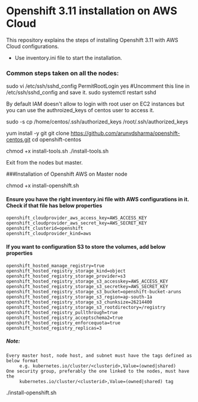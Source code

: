 # Openshift 3.11 installation on AWS Cloud
This repository explains the steps of installing Openshift 3.11 with AWS Cloud configurations.

- Use inventory.ini file to start the installation.

### Common steps taken on all the nodes:
sudo vi /etc/ssh/sshd_config
    PermitRootLogin yes    	#Uncomment this line in /etc/ssh/sshd_config and save it.
sudo systemctl restart sshd

By default IAM doesn't allow to login with root user on EC2 instances but you can use the authroized_keys of centos user to access it.

sudo -s
cp /home/centos/.ssh/authorized_keys /root/.ssh/authorized_keys

yum install -y git
git clone https://github.com/arunvdsharma/openshift-centos.git
cd openshift-centos

chmod +x install-tools.sh
./install-tools.sh

Exit from the nodes but master.


###Installation of Openshift AWS on Master node

chmod +x install-openshift.sh

#### Ensure you have the right inventory.ini file with AWS configurations in it. Check if that file has below properties
	openshift_cloudprovider_aws_access_key=AWS_ACCESS_KEY
	openshift_cloudprovider_aws_secret_key=AWS_SECRET_KEY
	openshift_clusterid=openshift
	openshift_cloudprovider_kind=aws

#### If you want to configuration S3 to store the volumes, add below properties
	openshift_hosted_manage_registry=true
	openshift_hosted_registry_storage_kind=object
	openshift_hosted_registry_storage_provider=s3
	openshift_hosted_registry_storage_s3_accesskey=AWS_ACCESS_KEY
	openshift_hosted_registry_storage_s3_secretkey=AWS_SECRET_KEY
	openshift_hosted_registry_storage_s3_bucket=openshift-bucket-aruns
	openshift_hosted_registry_storage_s3_region=ap-south-1a
	openshift_hosted_registry_storage_s3_chunksize=26214400
	openshift_hosted_registry_storage_s3_rootdirectory=/registry
	openshift_hosted_registry_pullthrough=true
	openshift_hosted_registry_acceptschema2=true
	openshift_hosted_registry_enforcequota=true
	openshift_hosted_registry_replicas=3

##### Note:
	Every master host, node host, and subnet must have the tags defined as below format 
	     e.g. kubernetes.io/cluster/<clusterid>,Value=(owned|shared)
	One security group, preferably the one linked to the nodes, must have the 
	     kubernetes.io/cluster/<clusterid>,Value=(owned|shared) tag
	     
	     


./install-openshift.sh
